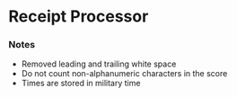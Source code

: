 # Receipt Processor

### Notes
- Removed leading and trailing white space
- Do not count non-alphanumeric characters in the score
- Times are stored in military time